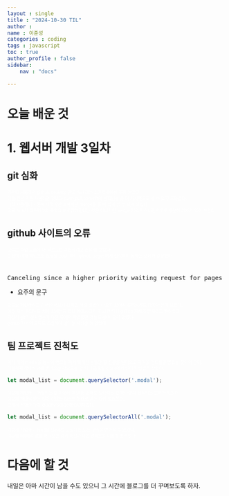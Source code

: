 ```yaml
---
layout : single
title : "2024-10-30 TIL"
author : 
name : 이준성
categories : coding
tags : javascript
toc : true
author_profile : false
sidebar:
    nav : "docs"

---
```



# 오늘 배운 것 

# 1. 웹서버 개발 3일차 


## git 심화 <br>
<span style = "color:white; font-size:70%">기존에 사용하던 github desktop 말고 fork라는 소프트웨어를 추천 받았다.<br>
 이 물건은 기존 사용하던 것보다 push,pull,commit의 움직임을 좀 더 가시적으로 볼 수 있게 도와준다.<br>
이걸 사용하니 기존에 어렵게만 느껴지던 merge를 좀 더 쉽게 할 수 있게 되었다<br>
물론 fork가 코드끼리의 충돌을 바로잡아준다는 것은 아니지만 merge 키워드 하나만으로도 충분히 가치가 있어 보인다.
</span>

## github 사이트의 오류
<span style = "color:white; font-size:70%">오늘은 수업 도중에 내 블로그를 수정하려고 손을 좀 보았다.<br>
그런데 내가 작업했던 것들을 push 하니 github pages에서 인식하지 못하는 문제가 발생했다.<br>
<br>
<br>
</span>

<pre>
Canceling since a higher priority waiting request for pages build and deployment @ main exists
</pre>
- 요주의 문구

<span style = "color:white; font-size:70%">
오류를 확인하려고 검색을 해보니 정확한 해결 방법이 나오지 않아서 튜터님께도 찾아가 물어 보았다.<br> 
이 문제는 튜터님도 처음 보시는지 꽤나 해메시다가 몇 시간 뒤에 github 자체의 문제라고 밝히셨다.<br>
확실히 git의 문제였는지 다른 쪽에서 작업했던 것들도 git이 밀려 있었다.<br>
github 자체의 오류도 조심해야 한다는 사실은 잘 알았다.
</span>


## 팀 프로젝트 진척도
<span style = "color:white; font-size:70%">
여러 개의 modal을 동시에 컨트롤 하기 위해선 동일한 값 전부를 받아오고 각각을 컨트롤할 방법을 찾아야 한다.<br>
이전까지 하나씩 id를 받아오는 것으로는 안 되니 공통된 class에서 받아올 방법을 찾았다.<br>
</span>

```js
let modal_list = document.querySelector('.modal');
```

<span style = "color:white; font-size:70%">
이렇게 작업하니 해당되는 값 가운데 제일 첫 번째로 받아지는 값 하나만이 인식되는 문제가 있었다.<br>
이렇게 하나씩 받는 것이 아니라 리스트 형태로 받는 것이 필요했다.<br>
그래서 선택한 것이 <span style = "color:white; font-size:120%">querySelectorAll</span>이었다. 
</span>

```js
let modal_list = document.querySelectorAll('.modal');
```

<span style = "color:white; font-size:70%">
이렇게 작업하니 modal class를 포함하는 모든 구역을 받아올 수 있었다.<br>
이후엔 list에서 값을 꺼내오는 것과 마찬가지로 반복문을 이용할 뿐이었다.<br>
</span>

# 다음에 할 것
내일은 아마 시간이 남을 수도 있으니 그 시간에 블로그를 더 꾸며보도록 하자.